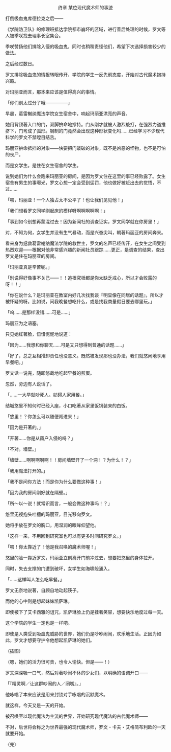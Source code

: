 <p align="center">终章 某位现代魔术师的事迹</p>

打倒吸血鬼库德拉克之后——

《学院防卫队》的修理班抵达学院都市崩坏的区域，进行善后处理的时候，罗文等人被季咲找去理事长室集合。

季咲赞扬他们排除入侵的吸血鬼，同时也稍稍责怪他们，希望下次选择损害较少的做法。

之后经过数日。

罗文排除吸血鬼的情报转眼传开，学院的学生一反先前态度，开始对古代魔术抱持兴趣。

对玛丽亚而言，那本来应该是值得高兴的事情。

「你们别太过分了哦—————」

早晨，葛雷榭纳魔法学院女生宿舍中，响起玛丽亚洪亮的声音。

她用背顶著入口的门，双脚拚命地撑持。门从刚才就被人激烈敲打，在强烈力道推挤下，门弯成了弧形。钢制的门竟然会出现这种形状变化吗……已经学习不少现代科学的罗文不禁瞠目结舌。

玛丽亚拚命抵挡的对象——快要把门敲破的对象，既不是凶恶的怪物，也不是可怕的丧尸。

而是女学生。是住在女生宿舍的学生。

说到她们为什么会跑来玛丽亚的房间，是因为罗文住在这里的事已经败露了。女生宿舍有男生的事曝光，罗文心想一定会受到惩罚，他也做好被赶出去的觉悟，不过……

「喂，玛丽亚！一个人独占太不公平了！也让我们见见他！」

「我们想看罗文同学刚起床的模样呀啊啊啊啊啊！」

「事到如今别想再蒙混过去！因为新闻社的调查证实，罗文同学就在你房里！」

对，不知为何，女学生并没有生气暴动，而是兴奋尖叫，朝著玛丽亚的房间奔来。

看来身为拯救葛雷榭纳魔法学院的救世主，罗文的名声已经传开，在女生之间受到热烈欢迎——根据对他非常感兴趣的新闻社员跟踪……更正，是调查的结果，查出罗文是住在玛丽亚的房间。

「玛丽亚真是辛苦呢。」

「别说得好像事不关己——！！追根究柢都是你太缺乏戒心，所以才会败露的呀！！」

「你在说什么？是玛丽亚在教室内好几次找我谈『明显像在同居的话题』，所以才被怀疑的呀。比如说，问我晚餐想吃什么，或是找我商量假日要去哪里玩。」

「呜……是那样没错……可是……」

玛丽亚为之语塞。

只见她红著脸，忸忸怩怩地说道：

「因为……我想和你聊天……可是又只想得到普通的话题……」

「好了，总之互相推卸责任也没意义。既然被发现那也没办法，我们就悠闲地享用早餐吧。」

罗文话一说完，随即悠哉地吃起早餐的煎蛋。

忽然，旁边有人说话了。

「……一大早就吵死人。妨碍人家用餐。」

结城悠里不知何时已经入座，小口吃著从家里饭锅装来的白饭。

「悠里！？你怎么可以随便闯进来！」

「因为是开著的。」

「开著……你是从窗户入侵的吗？」

「不对。墙壁。」

「墙壁……啊啊啊啊啊！！房间墙壁开了一个洞！？为什么！？」

「我用魔法打开的。」

「我不是问你方法！而是你为什么要做这种事！」

「因为我的房间刚好就在隔壁。」

「所〜以〜说！就常识而言，一般会做这种事吗！？」

悠里无视抱头吐槽的玛丽亚，目光移向罗文。

她将手放在罗文的胸口，用湿润的眼眸仰望他。

「这样一来，不用回到研究室也可以有更多时间研究罗文。」

「喂！你太靠近了！他是我召唤的魔术师喔！」

悠里的脸一靠近罗文，玛丽亚立刻离开门前冲过去，想要把悠里的身体拉开。

同时，失去支撑的门遭到破坏，女学生如海啸般涌入。

「……这样叫人怎么吃早餐。」

罗文无奈地说著，自顾自地动起筷子。

而他的心中则是想起妹妹凯萨琳。

即使被下了艾卡西雅的诅咒，凯萨琳脸上仍是挂著笑容，想要快乐地度过每一天。

这个学院的学生一定也是一样吧。

即使是人类受到吸血鬼威胁的世界，她们仍是吵吵闹闹，欢乐地生活。正因为如此，罗文才想要守护令他想起凯萨琳的她们。

（插图）

（嗯，她们的活力很可贵，也令人愉快。但是——！）

罗文深深吸一口气，然后对著吵闹不休的少女们，以明确的语调开口——

「『精灵啊／让这群吵闹的人／闭嘴』。」

他咏唱了本来应该是用来封锁对手咏唱的沉默魔术。

就这样，今天又是一天的开始。

被召唤至以现代魔法为主流的世界，开始研究现代魔法的古代魔术师——

不对，后世将会称之为世界最强的现代魔术师，罗文・卡夫・艾格简布利欧的一天就要开始。

〈完〉

